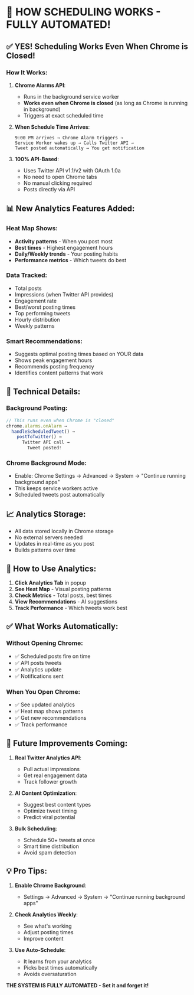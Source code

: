 # 🚀 HOW SCHEDULING WORKS - FULLY AUTOMATED!

## ✅ **YES! Scheduling Works Even When Chrome is Closed!**

### How It Works:

1. **Chrome Alarms API**:
   - Runs in the background service worker
   - **Works even when Chrome is closed** (as long as Chrome is running in background)
   - Triggers at exact scheduled time

2. **When Schedule Time Arrives**:
   ```
   9:00 PM arrives → Chrome Alarm triggers → 
   Service Worker wakes up → Calls Twitter API → 
   Tweet posted automatically → You get notification
   ```

3. **100% API-Based**:
   - Uses Twitter API v1.1/v2 with OAuth 1.0a
   - No need to open Chrome tabs
   - No manual clicking required
   - Posts directly via API

## 📊 **New Analytics Features Added:**

### Heat Map Shows:
- **Activity patterns** - When you post most
- **Best times** - Highest engagement hours
- **Daily/Weekly trends** - Your posting habits
- **Performance metrics** - Which tweets do best

### Data Tracked:
- Total posts
- Impressions (when Twitter API provides)
- Engagement rate
- Best/worst posting times
- Top performing tweets
- Hourly distribution
- Weekly patterns

### Smart Recommendations:
- Suggests optimal posting times based on YOUR data
- Shows peak engagement hours
- Recommends posting frequency
- Identifies content patterns that work

## 🔧 **Technical Details:**

### Background Posting:
```javascript
// This runs even when Chrome is "closed"
chrome.alarms.onAlarm → 
  handleScheduledTweet() → 
    postToTwitter() → 
      Twitter API call → 
        Tweet posted!
```

### Chrome Background Mode:
- Enable: Chrome Settings → Advanced → System → "Continue running background apps"
- This keeps service workers active
- Scheduled tweets post automatically

## 📈 **Analytics Storage:**
- All data stored locally in Chrome storage
- No external servers needed
- Updates in real-time as you post
- Builds patterns over time

## 🎯 **How to Use Analytics:**

1. **Click Analytics Tab** in popup
2. **See Heat Map** - Visual posting patterns
3. **Check Metrics** - Total posts, best times
4. **View Recommendations** - AI suggestions
5. **Track Performance** - Which tweets work best

## ✅ **What Works Automatically:**

### Without Opening Chrome:
- ✅ Scheduled posts fire on time
- ✅ API posts tweets
- ✅ Analytics update
- ✅ Notifications sent

### When You Open Chrome:
- ✅ See updated analytics
- ✅ Heat map shows patterns
- ✅ Get new recommendations
- ✅ Track performance

## 🚀 **Future Improvements Coming:**

1. **Real Twitter Analytics API**:
   - Pull actual impressions
   - Get real engagement data
   - Track follower growth

2. **AI Content Optimization**:
   - Suggest best content types
   - Optimize tweet timing
   - Predict viral potential

3. **Bulk Scheduling**:
   - Schedule 50+ tweets at once
   - Smart time distribution
   - Avoid spam detection

## 💡 **Pro Tips:**

1. **Enable Chrome Background**: 
   - Settings → Advanced → System → "Continue running background apps"

2. **Check Analytics Weekly**:
   - See what's working
   - Adjust posting times
   - Improve content

3. **Use Auto-Schedule**:
   - It learns from your analytics
   - Picks best times automatically
   - Avoids oversaturation

**THE SYSTEM IS FULLY AUTOMATED - Set it and forget it!**

